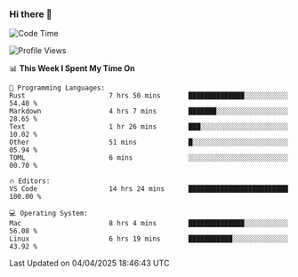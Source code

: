 ### Hi there 👋

<!--START_SECTION:waka-->
![Code Time](http://img.shields.io/badge/Code%20Time-1%2C065%20hrs%2038%20mins-blue)

![Profile Views](http://img.shields.io/badge/Profile%20Views-0-blue)

📊 **This Week I Spent My Time On** 

```text
💬 Programming Languages: 
Rust                     7 hrs 50 mins       ██████████████░░░░░░░░░░░   54.40 % 
Markdown                 4 hrs 7 mins        ███████░░░░░░░░░░░░░░░░░░   28.65 % 
Text                     1 hr 26 mins        ███░░░░░░░░░░░░░░░░░░░░░░   10.02 % 
Other                    51 mins             █░░░░░░░░░░░░░░░░░░░░░░░░   05.94 % 
TOML                     6 mins              ░░░░░░░░░░░░░░░░░░░░░░░░░   00.70 % 

🔥 Editors: 
VS Code                  14 hrs 24 mins      █████████████████████████   100.00 % 

💻 Operating System: 
Mac                      8 hrs 4 mins        ██████████████░░░░░░░░░░░   56.08 % 
Linux                    6 hrs 19 mins       ███████████░░░░░░░░░░░░░░   43.92 % 
```


 Last Updated on 04/04/2025 18:46:43 UTC
<!--END_SECTION:waka-->

<!--
**JackeyHua-SJTU/JackeyHua-SJTU** is a ✨ _special_ ✨ repository because its `README.md` (this file) appears on your GitHub profile.

Here are some ideas to get you started:

- 🔭 I’m currently working on ...
- 🌱 I’m currently learning ...
- 👯 I’m looking to collaborate on ...
- 🤔 I’m looking for help with ...
- 💬 Ask me about ...
- 📫 How to reach me: ...
- 😄 Pronouns: ...
- ⚡ Fun fact: ...
-->
